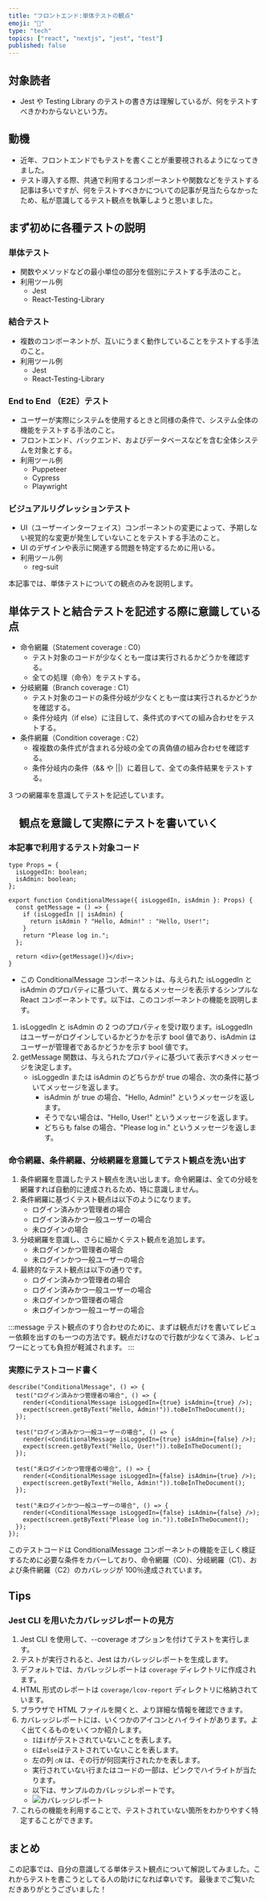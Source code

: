 ```yaml
---
title: "フロントエンド:単体テストの観点"
emoji: "🌟"
type: "tech"
topics: ["react", "nextjs", "jest", "test"]
published: false
---
```


## 対象読者

- Jest や Testing Library のテストの書き方は理解しているが、何をテストすべきかわからないという方。

## 動機

- 近年、フロントエンドでもテストを書くことが重要視されるようになってきました。
- テスト導入する際、共通で利用するコンポーネントや関数などをテストする記事は多いですが、何をテストすべきかについての記事が見当たらなかったため、私が意識してるテスト観点を執筆しようと思いました。

## まず初めに各種テストの説明

### 単体テスト

- 関数やメソッドなどの最小単位の部分を個別にテストする手法のこと。
- 利用ツール例
  - Jest
  - React-Testing-Library

### 結合テスト

- 複数のコンポーネントが、互いにうまく動作していることをテストする手法のこと。
- 利用ツール例
  - Jest
  - React-Testing-Library

### End to End （E2E）テスト

- ユーザーが実際にシステムを使用するときと同様の条件で、システム全体の機能をテストする手法のこと。
- フロントエンド、バックエンド、およびデータベースなどを含む全体システムを対象とする。
- 利用ツール例
  - Puppeteer
  - Cypress
  - Playwright

### ビジュアルリグレッションテスト

- UI（ユーザーインターフェイス）コンポーネントの変更によって、予期しない視覚的な変更が発生していないことをテストする手法のこと。
- UI のデザインや表示に関連する問題を特定するために用いる。
- 利用ツール例
  - reg-suit

本記事では、単体テストについての観点のみを説明します。

## 単体テストと結合テストを記述する際に意識している点

- 命令網羅（Statement coverage : C0）
  - テスト対象のコードが少なくとも一度は実行されるかどうかを確認する。
  - 全ての処理（命令）をテストする。
- 分岐網羅（Branch coverage : C1）
  - テスト対象のコードの条件分岐が少なくとも一度は実行されるかどうかを確認する。
  - 条件分岐内（if else）に注目して、条件式のすべての組み合わせをテストする。
- 条件網羅（Condition coverage : C2）
  - 複複数の条件式が含まれる分岐の全ての真偽値の組み合わせを確認する。
  - 条件分岐内の条件（&& や ||）に着目して、全ての条件結果をテストする。

3 つの網羅率を意識してテストを記述しています。

## 　観点を意識して実際にテストを書いていく

### 本記事で利用するテスト対象コード

```tsx
type Props = {
  isLoggedIn: boolean;
  isAdmin: boolean;
};

export function ConditionalMessage({ isLoggedIn, isAdmin }: Props) {
  const getMessage = () => {
    if (isLoggedIn || isAdmin) {
      return isAdmin ? "Hello, Admin!" : "Hello, User!";
    }
    return "Please log in.";
  };

  return <div>{getMessage()}</div>;
}
```

- この ConditionalMessage コンポーネントは、与えられた isLoggedIn と isAdmin のプロパティに基づいて、異なるメッセージを表示するシンプルな React コンポーネントです。以下は、このコンポーネントの機能を説明します。

1. isLoggedIn と isAdmin の 2 つのプロパティを受け取ります。isLoggedIn はユーザーがログインしているかどうかを示す bool 値であり、isAdmin はユーザーが管理者であるかどうかを示す bool 値です。
2. getMessage 関数は、与えられたプロパティに基づいて表示すべきメッセージを決定します。
   - isLoggedIn または isAdmin のどちらかが true の場合、次の条件に基づいてメッセージを返します。
     - isAdmin が true の場合、"Hello, Admin!" というメッセージを返します。
     - そうでない場合は、"Hello, User!" というメッセージを返します。
     - どちらも false の場合、"Please log in." というメッセージを返します。

### 命令網羅、条件網羅、分岐網羅を意識してテスト観点を洗い出す

1. 条件網羅を意識したテスト観点を洗い出します。命令網羅は、全ての分岐を網羅すれば自動的に達成されるため、特に意識しません。
2. 条件網羅に基づくテスト観点は以下のようになります。
   - ログイン済みかつ管理者の場合
   - ログイン済みかつ一般ユーザーの場合
   - 未ログインの場合
3. 分岐網羅を意識し、さらに細かくテスト観点を追加します。
   - 未ログインかつ管理者の場合
   - 未ログインかつ一般ユーザーの場合
4. 最終的なテスト観点は以下の通りです。
   - ログイン済みかつ管理者の場合
   - ログイン済みかつ一般ユーザーの場合
   - 未ログインかつ管理者の場合
   - 未ログインかつ一般ユーザーの場合

:::message
テスト観点のすり合わせのために、まずは観点だけを書いてレビュー依頼を出すのも一つの方法です。観点だけなので行数が少なくて済み、レビュワーにとっても負担が軽減されます。
:::

### 実際にテストコード書く

```tsx
describe("ConditionalMessage", () => {
  test("ログイン済みかつ管理者の場合", () => {
    render(<ConditionalMessage isLoggedIn={true} isAdmin={true} />);
    expect(screen.getByText("Hello, Admin!")).toBeInTheDocument();
  });

  test("ログイン済みかつ一般ユーザーの場合", () => {
    render(<ConditionalMessage isLoggedIn={true} isAdmin={false} />);
    expect(screen.getByText("Hello, User!")).toBeInTheDocument();
  });

  test("未ログインかつ管理者の場合", () => {
    render(<ConditionalMessage isLoggedIn={false} isAdmin={true} />);
    expect(screen.getByText("Hello, Admin!")).toBeInTheDocument();
  });

  test("未ログインかつ一般ユーザーの場合", () => {
    render(<ConditionalMessage isLoggedIn={false} isAdmin={false} />);
    expect(screen.getByText("Please log in.")).toBeInTheDocument();
  });
});
```

このテストコードは ConditionalMessage コンポーネントの機能を正しく検証するために必要な条件をカバーしており、命令網羅（C0）、分岐網羅（C1）、および条件網羅（C2）のカバレッジが 100％達成されています。

## Tips

### Jest CLI を用いたカバレッジレポートの見方

1. Jest CLI を使用して、--coverage オプションを付けてテストを実行します。
2. テストが実行されると、Jest はカバレッジレポートを生成します。
3. デフォルトでは、カバレッジレポートは `coverage` ディレクトリに作成されます。
4. HTML 形式のレポートは `coverage/lcov-report` ディレクトリに格納されています。
5. ブラウザで HTML ファイルを開くと、より詳細な情報を確認できます。
6. カバレッジレポートには、いくつかのアイコンとハイライトがあります。よく出てくるものをいくつか紹介します。
   - `I`は`if`がテストされていないことを表します。
   - `E`は`else`はテストされていないことを表します。
   - 左の列 `○N` は、その行が何回実行されたかを表します。
   - 実行されていない行またはコードの一部は、ピンクでハイライトが当たります。
   - 以下は、サンプルのカバレッジレポートです。
   - ![カバレッジレポート](/images/coverage-report-sample.png)
7. これらの機能を利用することで、テストされていない箇所をわかりやすく特定することができます。

## まとめ

この記事では、自分の意識してる単体テスト観点について解説してみました。これからテストを書こうとしてる人の助けになれば幸いです。
最後までご覧いただきありがとうございました！
